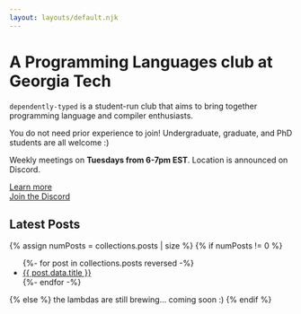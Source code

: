 ```yaml
---
layout: layouts/default.njk
---
```


# A Programming Languages club at Georgia Tech

`dependently-typed` is a student-run club that aims to bring together programming language and compiler enthusiasts.

You do not need prior experience to join! Undergraduate, graduate, and PhD students are all welcome :)

Weekly meetings on **Tuesdays from 6-7pm EST**. Location is announced on Discord.

<a href="{{ social.wiki }}/about" target="_blank">Learn more</a>
<br>
<a href="{{ social.discord }}" target="_blank">Join the Discord</a>

## Latest Posts

{% assign numPosts = collections.posts | size %}
{% if numPosts != 0 %}
<ul>
{%- for post in collections.posts reversed -%}
  <li><a href="{{ post.url }}">{{ post.data.title }}</a></li>
{%- endfor -%}
</ul>
{% else %}
the lambdas are still brewing... coming soon :)
{% endif %}

